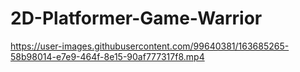 # 2D-Platformer-Game-Warrior

https://user-images.githubusercontent.com/99640381/163685265-58b98014-e7e9-464f-8e15-90af777317f8.mp4

